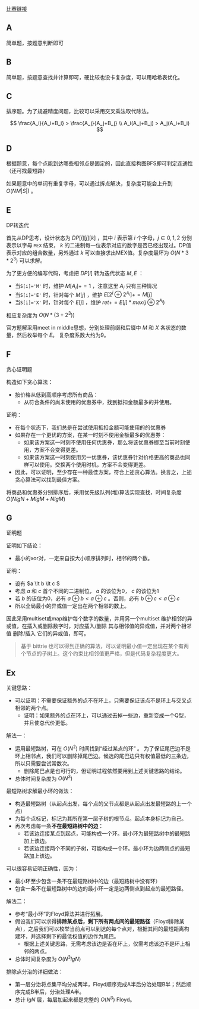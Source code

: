 [比赛链接](https://atcoder.jp/contests/abc308/tasks)

## A

简单题，按题意判断即可

## B

简单题，按题意查找并计算即可，硬比较也没卡复杂度，可以用哈希表优化。

## C

排序题。为了规避精度问题，比较可以采用交叉乘法取代除法。

$$
\frac{A_i}{A_i+B_i} > \frac{A_j}{A_j+B_j} \\
A_i(A_j+B_j) > A_j(A_i+B_i)
$$

## D

根据题意，每个点能到达哪些相邻点是固定的，因此直接构图BFS即可判定连通性（还可找最短路）

如果题意中的单词有重复字母，可以通过拆点解决，复杂度可能会上升到 $O(NM|S|)$ 。

## E

DP转迭代

首先从DP思考，设计状态为 $DP[i][j][k]$ ，其中 $i$ 表示第 $i$ 个字母，$j\in {0,1,2}$ 分别表示以字母 `MEX` 结束， $k$ 的二进制每一位表示对应的数字是否已经出现过。DP值表示对应的组合数量，另外通过 $k$ 可以直接求出MEX值。复杂度最坏为 $O(N*3*2^3)$ 可以求解。

为了更方便的编写代码，考虑把 $DP[i]$ 转为迭代状态 $M, E$ ：

* 当`S[i]='M'` 时，维护 $M[A_i] += 1$ ，注意这里 $A_i$ 只有三种情况
* 当`S[i]='E'` 时，针对每个 $M[j]$ ，维护 $E[2^j \oplus 2^{A_i}] += M[j]$
* 当`S[i]='X'` 时，针对每个 $E[j]$ ，维护 $ret += E[j] * mex(j \oplus 2^{A_i})$

相应复杂度为 $O(N*(3+2^3))$

官方题解采用meet in middle思想，分别处理前缀和后缀中 $M$ 和 $X$ 各状态的数量，然后枚举每个 $E$。 复杂度系数大约为9。

## F

贪心证明题

构造如下贪心算法：

* 按价格从低到高顺序考虑所有商品：
    * 从符合条件的尚未使用的优惠券中，找到抵扣金额最多的并使用。

证明：

* 在每个状态下，我们总是在尝试使用抵扣金额可能使用的的优惠券
* 如果存在一个更优的方案，在某一时刻不使用金额最多的优惠券：
    * 如果该方案这一时刻不使用任何优惠券，那么将该优惠券挪至当前时刻使用，方案不会变得更差。
    * 如果该方案这一时刻使用另一优惠券，该优惠券针对价格更高的商品也同样可以使用。交换两个使用时机，方案不会变得更差。
* 因此，可以证明，至少存在一种最佳方案，符合上述贪心算法。换言之，上述贪心算法可以找到最佳方案。

将商品和优惠券分别排序后，采用优先级队列(堆)算法实现查找，时间复杂度 $O(NlgN+MlgM+NlgM)$

## G

证明题

证明如下结论：

* 最小的xor对，一定来自按大小顺序排列时，相邻的两个数。

证明：

* 设有 $a \lt b \lt c $ 
* 考虑 $a$ 和 $c$ 首个不同的二进制位， $a$ 的该位为0， $c$ 的该位为1
* 若 $b$ 的该位为0，必有 $a\oplus b \lt a\oplus c$ 。否则，必有 $b\oplus c \lt a \oplus c$ 
* 所以全局最小的异或值一定出在两个相邻的数上。

因此采用multiset或map维护每个数字的数量，并用另一个multiset 维护相邻的异或值，在插入或删除数字时，对应插入/删除 其与相邻值的异或值，并对两个相邻值 删除/插入 它们的异或值，即可。

> 基于 bittrie 也可以得到正确的算法，可以证明最小值一定出现在某个有两个节点的子树上。这个约束比相邻值更严格，但是代码复杂程度更大。

## Ex

关键思路：

* 可以证明：不需要保证额外的点不在环上，只需要保证该点不是环上与交叉点相邻的两个点。
    * 证明：如果额外的点在环上，可以通过去掉一些边，重新变成一个Q型，并且使总代价更低。

解法一：

* 运用最短路树，可在 $O(N^2)$ 时间找到“经过某点的环” 。 为了保证尾巴边不是环上相邻点，我们可以删除掉尾巴边。候选的尾巴边只有权值最低的三条边，所以只需要尝试常数次。
    * 删除尾巴点是也可行的，但证明过程依然要用到上述关键思路的结论。
* 总体时间复杂度为 $O(N^3)$

最短路树求解最小环的做法：

* 构造最短路树（从起点出发，每个点的父节点都是从起点出发最短路的上一个点）
* 为每个点标记，标记为其所在第一层子树的根节点。起点本身标记为自己。
* 再次考虑每一条**不在最短路树中的边**：
    * 若该边连接某点到起点，可能构成一个环。最小环为最短路树中的最短路加上该边。
    * 若该边连接两个不同的子树，可能构成一个环。最小环为边两侧点的最短路加上该边。

可以很容易证明正确性，因为：

* 最小环至少包含一条不在最短路树中的边（最短路树中没有环）
* 包含一条不在最短路树中的边的最小环一定是边两侧点到起点的最短路径。

解法二：

* 参考“最小环”的Floyd算法并进行拓展。
* 假设我们可以求得**排除某点后，剩下所有两点间的最短路径**（Floyd排除某点），之后我们可以枚举当前点可以到达的每个点对，根据其间的最短距离构建环，并选择剩下的最低权值的边作为尾巴。
    * 根据上述关键思路，无需考虑该边是否在环上，仅需考虑该边不是环上相邻的两点。
* 总体时间复杂度为 $O(N^3lgN)$

排除点分治的详细做法：

* 第一层分治将点集平均分成两半，Floyd顺序完成A半后分治处理B半；然后顺序完成B半后，分治处理A半。
* 总计 $lgN$ 层，每层加起来都是完整的 $O(N^3)$ Floyd。